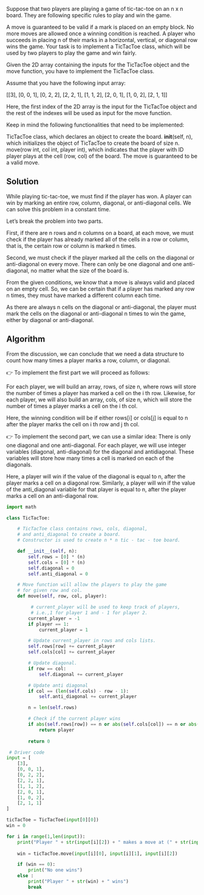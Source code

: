 Suppose that two players are playing a game of tic-tac-toe on an n x n board. They are following specific rules to play and win the game.

A move is guaranteed to be valid if a mark is placed on an empty block.
No more moves are allowed once a winning condition is reached.
A player who succeeds in placing n of their marks in a horizontal, vertical, or diagonal row wins the game.
Your task is to implement a TicTacToe class, which will be used by two players to play the game and win fairly.

Given the 2D array containing the inputs for the TicTacToe object and the move function, you have to implement the TicTacToe class.

Assume that you have the following input array:

[[3], [0, 0, 1], [0, 2, 2], [2, 2, 1], [1, 1, 2], [2, 0, 1], [1, 0, 2], [2, 1, 1]]


Here, the first index of the 2D array is the input for the TicTacToe object and the rest of the indexes will be used as input for the move function.

Keep in mind the following functionalities that need to be implemented:

TicTacToe class, which declares an object to create the board.
__init__(self, n), which initializes the object of TicTacToe to create the board of size n.
move(row int, col int, player int), which indicates that the player with ID player plays at the cell (row, col) of the board. The move is guaranteed to be a valid move.

## Solution
While playing tic-tac-toe, we must find if the player has won. A player can win by marking an entire row, column, diagonal, or anti-diagonal cells. We can solve this problem in a constant time.

Let’s break the problem into two parts.

First, if there are n rows and n columns on a board, at each move, we must check if the player has already marked all of the cells in a row or column, that is, the certain row or column is marked n times.

Second, we must check if the player marked all the cells on the diagonal or anti-diagonal on every move. There can only be one diagonal and one anti-diagonal, no matter what the size of the board is.

From the given conditions, we know that a move is always valid and placed on an empty cell. So, we can be certain that if a player has marked any row n times, they must have marked a different column each time.

As there are always n cells on the diagonal or anti-diagonal, the player must mark the cells on the diagonal or anti-diagonal n times to win the game, either by diagonal or anti-diagonal.


## Algorithm
From the discussion, we can conclude that we need a data structure to count how many times a player marks a row, column, or diagonal.

👉 To implement the first part we will proceed as follows:

For each player, we will build an array, rows, of size n, where rows will store the number of times a player has marked a cell on the 
i th row. Likewise, for each player, we will also build an array, cols, of size n, which will store the number of times a player marks a cell on the 
i th col.

Here, the winning condition will be if either rows[i] or cols[j] is equal to n after the player marks the cell on 
i th  row and j th col.

👉 To implement the second part, we can use a similar idea:
There is only one diagonal and one anti-diagonal. For each player, we will use integer variables (diagonal, anti-diagonal) for the diagonal and antidiagonal. These variables will store how many times a cell is marked on each of the diagonals.

Here, a player will win if the value of the diagonal is equal to n, after the player marks a cell on a diagonal row. Similarly, a player will win if the value of the anti_diagonal variable for that player is equal to n, after the player marks a cell on an anti-diagonal row.

```python
import math

class TicTacToe:

    # TicTacToe class contains rows, cols, diagonal,
	# and anti_diagonal to create a board.
    # Constructor is used to create n * n tic - tac - toe board.

    def __init__(self, n): 
        self.rows = [0] * (n)
        self.cols = [0] * (n)
        self.diagonal = 0 
        self.anti_diagonal = 0 

    # Move function will allow the players to play the game
    # for given row and col.
    def move(self, row, col, player):

         # current_player will be used to keep track of players, 
         # i.e.,1 for player 1 and - 1 for player 2.
        current_player = -1
        if player == 1:
            current_player = 1

        # Update current_player in rows and cols lists.
        self.rows[row] += current_player
        self.cols[col] += current_player

        # Update diagonal.
        if row == col: 
            self.diagonal += current_player

        # Update anti diagonal
        if col == (len(self.cols) - row - 1): 
            self.anti_diagonal += current_player

        n = len(self.rows)

        # Check if the current player wins
        if abs(self.rows[row]) == n or abs(self.cols[col]) == n or abs(self.diagonal) == n or abs(self.anti_diagonal) == n: 
            return player
        
        return 0

 # Driver code
input = [
    [3],
    [0, 0, 1],
    [0, 2, 2],
    [2, 2, 1],
    [1, 1, 2],
    [2, 0, 1],
    [1, 0, 2],
    [2, 1, 1]
]

ticTacToe = TicTacToe(input[0][0])
win = 0

for i in range(1,len(input)): 
    print("Player " + str(input[i][2]) + " makes a move at (" + str(input[i][0]) + ", " + str(input[i][1]) + ")")
    
    win = ticTacToe.move(input[i][0], input[i][1], input[i][2])

    if (win == 0): 
        print("No one wins")
    else :
        print("Player " + str(win) + " wins")
        break
 ```
